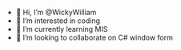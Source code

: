 - 👋 Hi, I’m @WickyWilliam
- 👀 I’m interested in coding
- 🌱 I’m currently learning MIS
- 💞️ I’m looking to collaborate on C# window form

<!---
WickyWilliam/WickyWilliam is a ✨ special ✨ repository because its `README.md` (this file) appears on your GitHub profile.
You can click the Preview link to take a look at your changes.
--->
